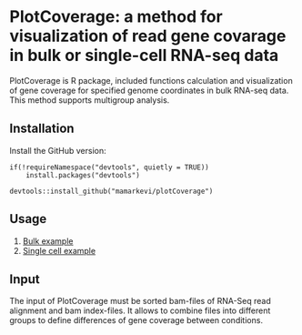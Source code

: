 # PlotCoverage: a method for visualization of read gene covarage in bulk or single-cell RNA-seq data

PlotCoverage is R package, included functions calculation and visualization of gene coverage for specified genome coordinates in bulk RNA-seq data.
This method supports multigroup analysis.  


## Installation

Install the GitHub version:

```{r}
if(!requireNamespace("devtools", quietly = TRUE))
    install.packages("devtools")

devtools::install_github("mamarkevi/plotCoverage")

```

## Usage 
1. [Bulk example](tutorial.R)
2. [Single cell example](vignettes/scPlotCoverage.md)

## Input
The input of PlotCoverage must be sorted bam-files of RNA-Seq read alignment and bam index-files. It allows to combine files into different groups to define differences of gene coverage between conditions.  
